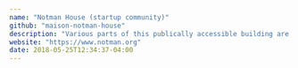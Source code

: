 ```yaml
---
name: "Notman House (startup community)"
github: "maison-notman-house"
description: "Various parts of this publically accessible building are powered via these open-source repositories on github"
website: "https://www.notman.org"
date: 2018-05-25T12:34:37-04:00
---
```

